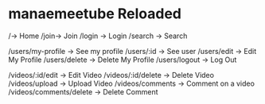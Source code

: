 # manaemeetube Reloaded

/-> Home
/join-> Join
/login -> Login
/search -> Search

/users/my-profile -> See my profile
/users/:id -> See user
/users/edit -> Edit My Profile
/users/delete -> Delete My Profile
/users/logout -> Log Out

/videos/:id/edit -> Edit Video
/videos/:id/delete -> Delete Video
/videos/upload -> Upload Video
/videos/comments -> Comment on a video
/videos/comments/delete -> Delete Comment
